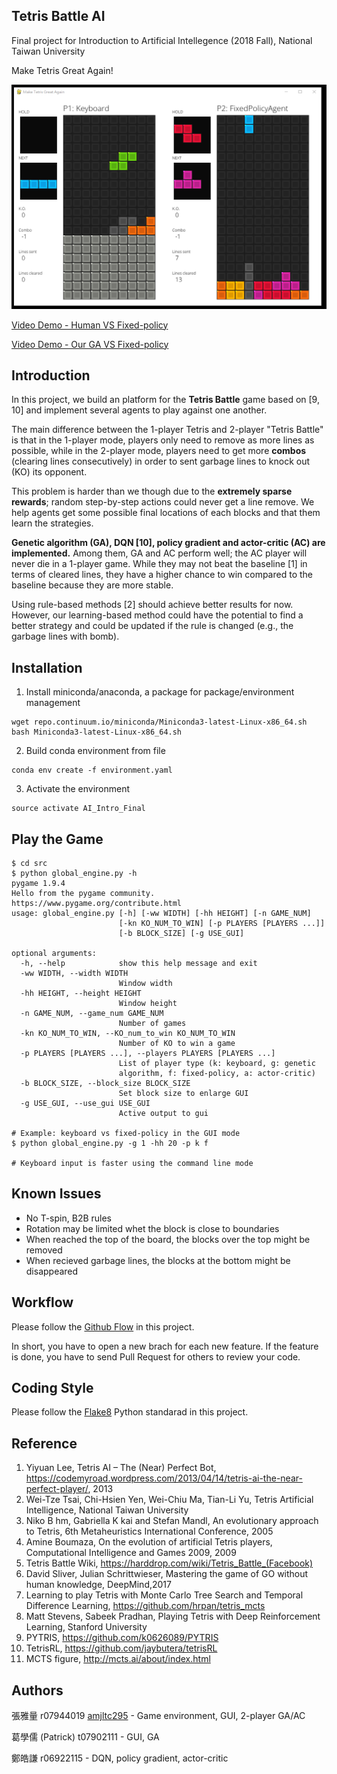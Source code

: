 ## Tetris Battle AI

Final project for Introduction to Artificial Intellegence (2018 Fall), National Taiwan University

Make Tetris Great Again!

![platform](doc/platform6.PNG)

[Video Demo - Human VS Fixed-policy](https://youtu.be/kA84HhI7Rrk)

[Video Demo - Our GA VS Fixed-policy](https://youtu.be/PWYOPw07RgU)


## Introduction

In this project, we build an platform for the **Tetris Battle** game based on [9, 10] and implement several agents to play against one another.

The main difference between the 1-player Tetris and 2-player "Tetris Battle" is that in the 1-player mode, players only need to remove as more lines as possible,
while in the 2-player mode, players need to get more **combos** (clearing lines consecutively) in order to sent garbage lines to knock out (KO) its opponent.

This problem is harder than we though due to the **extremely sparse rewards**; random step-by-step actions could never get a line remove. We help agents get some possible final locations of each blocks and that them learn the strategies. 

**Genetic algorithm (GA), DQN [10], policy gradient and actor-critic (AC) are implemented.** Among them, GA and AC perform well; the AC player will never die in a 1-player game. While they may not beat the baseline [1] in terms of cleared lines, they have a higher chance to win compared to the baseline because they are more stable.

Using rule-based methods [2] should achieve better results for now. However, our learning-based method could have the potential to find a better strategy and could be updated if the rule is changed (e.g., the garbage lines with bomb).

## Installation

1. Install miniconda/anaconda, a package for  package/environment management
```
wget repo.continuum.io/miniconda/Miniconda3-latest-Linux-x86_64.sh
bash Miniconda3-latest-Linux-x86_64.sh
```

2. Build conda environment from file
```
conda env create -f environment.yaml
```

3. Activate the environment
```
source activate AI_Intro_Final
```

## Play the Game

```
$ cd src
$ python global_engine.py -h
pygame 1.9.4
Hello from the pygame community. https://www.pygame.org/contribute.html
usage: global_engine.py [-h] [-ww WIDTH] [-hh HEIGHT] [-n GAME_NUM]
                        [-kn KO_NUM_TO_WIN] [-p PLAYERS [PLAYERS ...]]
                        [-b BLOCK_SIZE] [-g USE_GUI]

optional arguments:
  -h, --help            show this help message and exit
  -ww WIDTH, --width WIDTH
                        Window width
  -hh HEIGHT, --height HEIGHT
                        Window height
  -n GAME_NUM, --game_num GAME_NUM
                        Number of games
  -kn KO_NUM_TO_WIN, --KO_num_to_win KO_NUM_TO_WIN
                        Number of KO to win a game
  -p PLAYERS [PLAYERS ...], --players PLAYERS [PLAYERS ...]
                        List of player type (k: keyboard, g: genetic
                        algorithm, f: fixed-policy, a: actor-critic)
  -b BLOCK_SIZE, --block_size BLOCK_SIZE
                        Set block size to enlarge GUI
  -g USE_GUI, --use_gui USE_GUI
                        Active output to gui

# Example: keyboard vs fixed-policy in the GUI mode
$ python global_engine.py -g 1 -hh 20 -p k f

# Keyboard input is faster using the command line mode
```

## Known Issues

* No T-spin, B2B rules
* Rotation may be limited whet the block is close to boundaries
* When reached the top of the board, the blocks over the top might be removed
* When recieved garbage lines, the blocks at the bottom might be disappeared

## Workflow

Please follow the [Github Flow](https://guides.github.com/introduction/flow/) in this project.

In short, you have to open a new brach for each new feature. If the feature is done, you have to send Pull Request for others to review your code.


## Coding Style

Please follow the [Flake8](http://flake8.pycqa.org/en/latest/) Python standarad in this project.


## Reference

1. Yiyuan Lee, Tetris AI – The (Near) Perfect Bot, https://codemyroad.wordpress.com/2013/04/14/tetris-ai-the-near-perfect-player/, 2013
2. Wei-Tze Tsai, Chi-Hsien Yen, Wei-Chiu Ma, Tian-Li Yu, Tetris Artificial Intelligence, National Taiwan University
3. Niko B hm, Gabriella K kai and Stefan Mandl, An evolutionary approach to Tetris, 6th Metaheuristics International Conference, 2005
4. Amine Boumaza, On the evolution of artificial Tetris players, Computational Intelligence and Games 2009, 2009
5. Tetris Battle Wiki, https://harddrop.com/wiki/Tetris_Battle_(Facebook)
6. David Sliver, Julian Schrittwieser, Mastering the game of GO without human knowledge, DeepMind,2017
7. Learning to play Tetris with Monte Carlo Tree Search and Temporal Difference Learning, https://github.com/hrpan/tetris_mcts 
8. Matt Stevens,  Sabeek Pradhan, Playing Tetris with Deep Reinforcement Learning, Stanford University
9. PYTRIS, https://github.com/k0626089/PYTRIS 
10. TetrisRL, https://github.com/jaybutera/tetrisRL 
11. MCTS figure, http://mcts.ai/about/index.html


## Authors

張雅量 r07944019 [amjltc295](https://github.com/amjltc295/) - Game environment, GUI, 2-player GA/AC

葛學儒 (Patrick) t07902111 - GUI, GA

鄭皓謙 r06922115 - DQN, policy gradient, actor-critic

